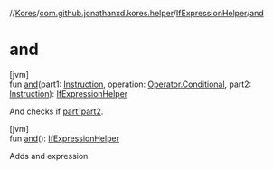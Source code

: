 //[Kores](../../../index.md)/[com.github.jonathanxd.kores.helper](../index.md)/[IfExpressionHelper](index.md)/[and](and.md)

# and

[jvm]\
fun [and](and.md)(part1: [Instruction](../../com.github.jonathanxd.kores/-instruction/index.md), operation: [Operator.Conditional](../../com.github.jonathanxd.kores.operator/-operator/-conditional/index.md), part2: [Instruction](../../com.github.jonathanxd.kores/-instruction/index.md)): [IfExpressionHelper](index.md)

And checks if [part1](and.md)[part2](and.md).

[jvm]\
fun [and](and.md)(): [IfExpressionHelper](index.md)

Adds and expression.
